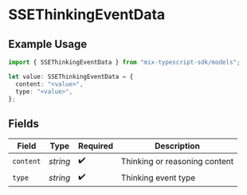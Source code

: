# SSEThinkingEventData

## Example Usage

```typescript
import { SSEThinkingEventData } from "mix-typescript-sdk/models";

let value: SSEThinkingEventData = {
  content: "<value>",
  type: "<value>",
};
```

## Fields

| Field                         | Type                          | Required                      | Description                   |
| ----------------------------- | ----------------------------- | ----------------------------- | ----------------------------- |
| `content`                     | *string*                      | :heavy_check_mark:            | Thinking or reasoning content |
| `type`                        | *string*                      | :heavy_check_mark:            | Thinking event type           |